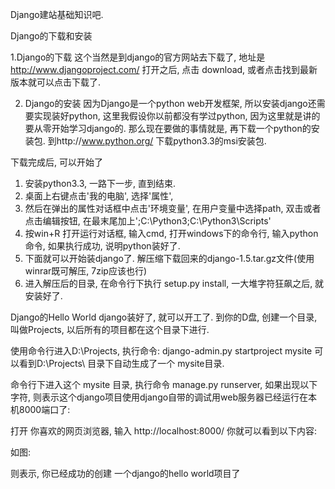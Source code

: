 Django建站基础知识吧.

Django的下载和安装

1.Django的下载
这个当然是到django的官方网站去下载了, 地址是 http://www.djangoproject.com/ 
打开之后, 点击 download, 或者点击找到最新版本就可以点击下载了.

2. Django的安装
因为Django是一个python web开发框架, 所以安装django还需要实现装好python, 这里我假设你以前都没有学过python, 因为这里就是讲的要从零开始学习django的.
那么现在要做的事情就是, 再下载一个python的安装包. 到http://www.python.org/ 下载python3.3的msi安装包.

下载完成后, 可以开始了
1. 安装python3.3, 一路下一步, 直到结束.
2. 桌面上右键点击'我的电脑', 选择'属性', 
3. 然后在弹出的属性对话框中点击'环境变量', 在用户变量中选择path, 双击或者点击编辑按钮, 在最末尾加上';C:\Python3;C:\Python3\Scripts'
4. 按win+R 打开运行对话框, 输入cmd, 打开windows下的命令行, 输入python命令, 如果执行成功, 说明python装好了.
5. 下面就可以开始装django了. 解压缩下载回来的django-1.5.tar.gz文件(使用winrar既可解压, 7zip应该也行)
6. 进入解压后的目录, 在命令行下执行 setup.py install, 一大堆字符狂飙之后, 就安装好了.

Django的Hello World
django装好了, 就可以开工了.
到你的D盘, 创建一个目录, 叫做Projects, 以后所有的项目都在这个目录下进行.

使用命令行进入D:\Projects\, 执行命令: django-admin.py startproject mysite
可以看到D:\Projects\ 目录下自动生成了一个 mysite目录. 

命令行下进入这个 mysite 目录, 执行命令 manage.py runserver, 如果出现以下字符, 则表示这个django项目使用django自带的调试用web服务器已经运行在本机8000端口了:


打开 你喜欢的网页浏览器, 输入 http://localhost:8000/ 你就可以看到以下内容:


如图:

则表示, 你已经成功的创建 一个django的hello world项目了